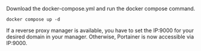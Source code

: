 Download the docker-compose.yml and run the docker compose command.

    docker compose up -d 

If a reverse proxy manager is available, you have to set the IP:9000 for your desired domain in your manager. 
Otherwise, Portainer is now accessible via IP:9000.
